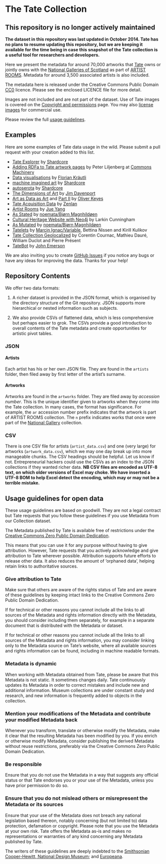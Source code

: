 The Tate Collection
===================

## This repository is no longer actively maintained

**The dataset in this repository was last updated in October 2014. Tate has no plans to resume updating this repository, but we are keeping it available for the time being in case this snapshot of the Tate collection is a useful tool for researchers and developers.**


Here we present the metadata for around 70,000 artworks that [Tate](http://www.tate.org.uk/) owns or jointly owns with the [National Galleries of Scotland](http://www.nationalgalleries.org) as part of [ARTIST ROOMS](http://www.tate.org.uk/artist-rooms). Metadata for around 3,500 associated artists is also included.

The metadata here is released under the Creative Commons Public Domain [CC0](http://creativecommons.org/publicdomain/zero/1.0/) licence. Please see the enclosed LICENCE file for more detail.

Images are not included and are not part of the dataset. Use of Tate images is covered on the
[Copyright and permissions](http://www.tate.org.uk/about/who-we-are/policies-and-procedures/website-terms-use/copyright-and-permissions) page. You may also [license images](http://tate-images.com) for commercial use.

Please review the full [usage guidelines](#usage).

## Examples

Here are some examples of Tate data usage in the wild. Please submit a pull request with your creation added to this list.

* [Tate Explorer](http://shardcore.org/tatedata/) by [Shardcore](http://www.shardcore.org)
* [Adding RDFa to Tate artwork pages](http://commonsmachinery.se/2013/11/tate-metadata-mashup/) by Peter Liljenberg at [Commons Machinery](http://commonsmachinery.se/)
* [Data visualisations](http://research.kraeutli.com/index.php/2013/11/the-tate-collection-on-github/) by [Florian Kräutli](http://www.kraeutli.com/)
* [machine imagined art](http://www.shardcore.org/cgi-bin/getArtwork.pl?id=a_96_19_f_26_b_1a_b_26_47_90_1d3_6_10_2d_) by [Shardcore](http://www.shardcore.org)
* [autoserota](http://www.shardcore.org/autoserota/) by [Shardcore](http://www.shardcore.org)
* [The Dimensions of Art](http://www.ifweassume.com/2013/11/the-dimensions-of-art.html) by [Jim Davenport](http://www.ifweassume.com)
* [Art as Data as Art](http://blog.ironholds.org/art-as-data-as-art/) and [Part II](http://blog.ironholds.org/art-as-data-as-art-part-ii/) by [Oliver Keyes](https://twitter.com/quominus)
* [Tate Acquisition Data](http://zenlan.com/tate/rickshaw.html) by [Zenlan](http://twitter.com/zenlan)
* [Artist Rooms](http://goodlemons.com/artist-rooms/) by [Jue Yang](http://twitter.com/jue_yang)
* [As Stated](http://noemata.net/as/stated/) by [noemata/Bjørn Magnhildøen](http://noemata.net)
* [Cultural Heritage Website with Neo4j](http://larkin.io/index.php/category/tate/) by Larkin Cunningham
* [As Mutated](http://noemata.net/as/mutated/) by [noemata/Bjørn Magnhildøen](http://noemata.net)
* [Tatelets](http://marcinignac.com/projects/tatelets/) by [Marcin Ignac/Variable](http://variable.io/), Bettina Nissen and Kirill Kulikov
* [Tate Collection Geolocalized](https://williamdclt.github.io/tate-museum-artworks-geolocalized/) by Corentin Cournac, Mathieu Dauré, William Duclot and Pierre Présent
* [TateBot](https://twitter.com/TateBot) by [John Emerson](http://backspace.com/)

We are also inviting you to create [GitHub Issues](https://github.com/tategallery/collection/issues) if you notice any bugs or have any ideas for improving the data. Thanks for your help!

## Repository Contents

We offer two data formats:

1. A richer dataset is provided in the JSON format, which is organised by the directory structure of the Git repository. JSON supports more hierarchical or nested information such as subjects.

2. We also provide CSVs of flattened data, which is less comprehensive but perhaps easier to grok. The CSVs provide a good introduction to overall contents of the Tate metadata and create opportunities for artistic pivot tables.

### JSON

#### Artists

Each artist has his or her own JSON file. They are found in the `artists` folder, then filed away by first letter of the artist’s surname.

#### Artworks

Artworks are found in the `artworks` folder. They are filed away by _accession number_. This is the unique identifier given to artworks when they come into the Tate collection. In many cases, the format has significance. For example, the `ar` accession number prefix indicates that the artwork is part of ARTIST ROOMS collection. The `n` prefix indicates works that once were part of the [National Gallery](http://www.nationalgallery.org.uk/) collection.

### CSV

There is one CSV file for artists (`artist_data.csv`) and one (very large) for artworks (`artwork_data.csv`), which we may one day break up into more manageable chunks. The CSV headings should be helpful. Let us know if not. Entrepreneurial hackers could use the CSVs as an index to the JSON collections if they wanted richer data. **NB CSV files are encoded as UTF-8 text, on which older versions of Excel may choke. We have inserted a UTF-8 BOM to help Excel detect the encoding, which may or may not be a terrible mistake.**


## <a name="usage"></a>Usage guidelines for open data
  

These usage guidelines are based on goodwill. They are not a legal contract but Tate requests that you follow these guidelines if you use Metadata from our Collection dataset.

The Metadata published by Tate is available free of restrictions under the [Creative Commons Zero Public Domain Dedication](http://creativecommons.org/publicdomain/zero/1.0/).

This means that you can use it for any purpose without having to give attribution. However, Tate requests that you actively acknowledge and give attribution to Tate wherever possible. Attribution supports future efforts to release other data.  It also reduces the amount of ‘orphaned data’, helping retain links to authoritative sources.

### Give attribution to Tate

Make sure that others are aware of the rights status of Tate and are aware of these guidelines by keeping intact links to the Creative Commons Zero Public Domain Dedication.

If for technical or other reasons you cannot include all the links to all sources of the Metadata and rights information directly with the Metadata, you should consider including them separately, for example in a separate document that is distributed with the Metadata or dataset.

If for technical or other reasons you cannot include all the links to all sources of the Metadata and rights information, you may consider linking only to the Metadata source on Tate’s website, where all available sources and rights information can be found, including in machine readable formats.

### Metadata is dynamic

When working with Metadata obtained from Tate, please be aware that this Metadata is not static. It sometimes changes daily. Tate continuously updates its Metadata in order to correct mistakes and include new and additional information. Museum collections are under constant study and research, and new information is frequently added to objects in the collection.

### Mention your modifications of the Metadata and contribute your modified Metadata back
Whenever you transform, translate or otherwise modify the Metadata, make it clear that the resulting Metadata has been modified by you. If you enrich or otherwise modify Metadata, consider publishing the derived Metadata without reuse restrictions, preferably via the Creative Commons Zero Public Domain Dedication.

### Be responsible

Ensure that you do not use the Metadata in a way that suggests any official status or that Tate endorses you or your use of the Metadata, unless you have prior permission to do so.

### Ensure that you do not mislead others or misrepresent the Metadata or its sources
Ensure that your use of the Metadata does not breach any national legislation based thereon, notably concerning (but not limited to) data protection, defamation or copyright.
Please note that you use the Metadata at your own risk.
Tate offers the Metadata as-is and makes no representations or warranties of any kind concerning any Metadata published by Tate.


The writers of these guidelines are deeply indebted to the [Smithsonian Cooper-Hewitt, National Design Museum](http://www.cooperhewitt.org/); and [Europeana](http://www.europeana.eu/).


